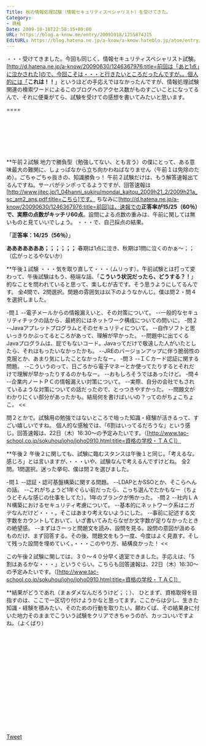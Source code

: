 ```yaml
---
Title: 秋の情報処理試験（情報セキュリティスペシャリスト）を受けてきた。
Category:
- 資格
Date: 2009-10-18T22:58:35+09:00
URL: https://blog.a-know.me/entry/20091018/1255874315
EditURL: https://blog.hatena.ne.jp/a-know/a-know.hateblo.jp/atom/entry/12921228815727979932
---
```


・・・受けてきました。今回も同じく、情報セキュリティスペシャリスト試験。[http://d.hatena.ne.jp/a-know/20090630/1246367976:title=前回は「あと1点」に泣かされた]ので、今回こそは・・・と行きたいところだったんですが。。個人的には「<span style="font-weight:bold;">これは！！</span>」というほどの手応えではなかったんですが、情報処理試験関連の検索ワードによるこのブログへのアクセス数がものすごいことになってるんで、それに便乗がてら、試験を受けての感想を書いてみたいと思います。

====

<script async src="//pagead2.googlesyndication.com/pagead/js/adsbygoogle.js"></script>
<!-- article-top -->
<ins class="adsbygoogle"
     style="display:inline-block;width:728px;height:90px"
     data-ad-client="ca-pub-3463034538369189"
     data-ad-slot="8367620130"></ins>
<script>
(adsbygoogle = window.adsbygoogle || []).push({});
</script>


**午前２試験
地力で勝負型（勉強してない、とも言う）の僕にとって、ある意味最大の難関に、しょっぱなから立ち向かわねばなりません（午前１は免除のため）。ごちゃごちゃ抜きの、知識勝負っ！
午前２試験だけは、もう解答速報出てるんですね。サーバがテンポってるようですが、回答速報は[http://www.jitec.jp/1_04hanni_sukiru/mondai_kaitou_2009h21_2/2009h21a_sc_am2_ans.pdf:title=こちら]です。
ちなみに[http://d.hatena.ne.jp/a-know/20090630/1246367976:title=前回]は、速報での<span style="font-weight:bold;">正答率が15/25（60％）で、実際の点数がキッチリ60点</span>。設問による点数の重みは、午前に関しては無いものと見ていいでしょう。
・・・で、自己採点の結果。


「<span style="font-weight:bold;">正答率：14/25（56％）</span>」


<span style="font-weight:bold;">あああああああ；；；；；；</span>
春期は1点に泣き、秋期は1問に泣くのかぁ〜；；（広がっとるやないか）


**午後１試験
・・・気を取り直して・・・（ムリっす）。午前試験とは打って変わって、午後試験はもう、極端な話、「<span style="font-weight:bold;">こういう状況だったら、どうする？！</span>」的なことを問われていると思って、楽しむが吉です。そう思うようにしてるんです。
全4問で、2問選択。問題の雰囲気は以下のようなかんじ。僕は問２・問４を選択しました。


>>
-問１
--電子メールからの情報漏えいと、その対策について。
--一般的なセキュリティチックの話から、最終的にはネットワーク構成についての問いに。
-問２
--Javaアプレットプログラムとそのセキュリティについて。
--自作ソフトと思いっきりかぶってるところがあって、理解が早かった。
--問題中に出てくるJavaプログラムは、屁でもないコード。Javaってだけで敬遠した人がいたとしたら、それはもったいなかったかも。
--JREのバージョンアップに伴う脆弱性の克服とか、あまり気にしたことなかったなー。
-問３
--ＩＣカード認証に関する問題。
--こういうのって、日ごろから電子マネーとか使ってたりするとそれだけで理解が早かったりするのかもなー。
--おもしろそうではあったけど。
-問４
--企業内ノートＰＣの情報漏えい対策について。
--実際、自分の会社でもされているような対策についての話だったので、とっつきやすかった。
--問題文がわかりにくい部分があったかも。結局何を書けばいいの？ってのがちょこちょこ。
<<


問２とかで。試験用の勉強ではないところで培った知識・経験が活きるって、すごい嬉しいですね。
個人的な感触では、「6割はいってるだろうな」という感じ。回答速報は、22日（木）16:30〜の予定みたいです。（[http://www.tac-school.co.jp/sokuhou/joho/joho0910.html:title=資格の学校・ＴＡＣ]）


**午後２
午後２に関しても、試験に臨むスタンスは午後１と同じ。「考えるな。感じろ」とは言いますが、・・・いや、試験なんで考えるんですけどね。
全2問。1問選択。迷った挙句、僕は問２を選びました。


>>
-問１
--認証・認可基盤構築に関する問題。
--LDAPとかSSOとか、そこらへんの話。
--これがちょうど1年ぐらい前だったら、こっち選んでたかもなー（ちょうどそんな感じの仕事をしてた）。1年のブランクが怖かった。
-問２
--社内ＬＡＮ構築におけるセキュリティ考慮について。
--基本的にネットワーク系はニガテなんだけど・・・。そこはあまり考えないようにした。
--事前に記述する文字数をカウントしておいて、いざ書いてみたらなぜか文字数が足りなかったときの絶望感。
--まずはさーっと問題文を読み、設問を見る。設問の意図が汲めるものだけ、まず回答する。その後、問題文をもう一度、今度はよく見直す。そして残った設問を埋めていく。・・・このやり方、結構良かった！
<<


この午後２試験に関しては、３０〜４０分早く退室できました。手応えは、「5割はあるかな・・・」というぐらい。こちらも回答速報は、22日（木）16:30〜の予定みたいです。（[http://www.tac-school.co.jp/sokuhou/joho/joho0910.html:title=資格の学校・ＴＡＣ]）



**結果がどうであれ（まぁダメなんだろうけど；；）、
ひとまず、資格取得を目指すのは、ここで一区切り付けようかなと思ってます。ここからは少し、生きた知識・経験を積みたい、そのための行動を取りたい。願わくば、その結果身に付いた地力そのままでこういう試験をクリアできちゃうのが、カッコいいですよね。（よくばり）


<script async src="//pagead2.googlesyndication.com/pagead/js/adsbygoogle.js"></script>
<!-- article-bottom2 -->
<ins class="adsbygoogle"
     style="display:inline-block;width:300px;height:250px"
     data-ad-client="ca-pub-3463034538369189"
     data-ad-slot="5274552934"></ins>
<script>
(adsbygoogle = window.adsbygoogle || []).push({});
</script>


<a href="http://twitter.com/share" class="twitter-share-button" data-count="horizontal" data-via="a_know" data-related="CDiT_info" data-lang="ja">Tweet</a><script type="text/javascript" src="//platform.twitter.com/widgets.js"></script>


<script src="https://moshi-moshi.moshimo.works/moshimoshi/a_know_blog/20091018-1255874315?title=%E7%A7%8B%E3%81%AE%E6%83%85%E5%A0%B1%E5%87%A6%E7%90%86%E8%A9%A6%E9%A8%93%EF%BC%88%E6%83%85%E5%A0%B1%E3%82%BB%E3%82%AD%E3%83%A5%E3%83%AA%E3%83%86%E3%82%A3%E3%82%B9%E3%83%9A%E3%82%B7%E3%83%A3%E3%83%AA%E3%82%B9%E3%83%88%EF%BC%89%E3%82%92%E5%8F%97%E3%81%91%E3%81%A6%E3%81%8D%E3%81%9F%E3%80%82"></script>
